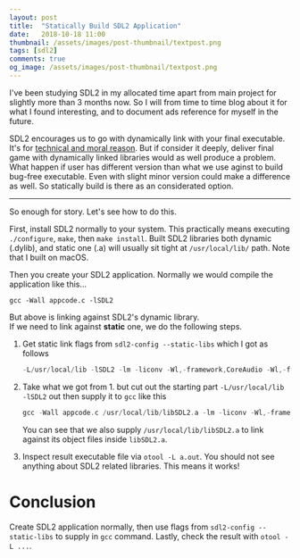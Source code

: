 ```yaml
---
layout: post
title:  "Statically Build SDL2 Application"
date:   2018-10-18 11:00
thumbnail: /assets/images/post-thumbnail/textpost.png
tags: [sdl2]
comments: true
og_image: /assets/images/post-thumbnail/textpost.png
---
```


I've been studying SDL2 in my allocated time apart from main project for slightly more than 3 months now. So I will from time to time blog about it for what I found interesting, and to document ads reference for myself in the future.

SDL2 encourages us to go with dynamically link with your final executable. It's for [technical and moral reason](https://wiki.libsdl.org/Installation). But if consider it deeply, deliver final game with dynamically linked libraries would as well produce a problem. What happen if user has different version than what we use aginst to build bug-free executable. Even with slight minor version could make a difference as well. So statically build is there as an considerated option.

---

So enough for story. Let's see how to do this.

First, install SDL2 normally to your system. This practically means executing `./configure`, `make`, then `make install`. Built SDL2 libraries both dynamic (.dylib), and static one (.a) will usually sit tight at `/usr/local/lib/` path. Note that I built on macOS.

Then you create your SDL2 application. Normally we would compile the application like this...

`gcc -Wall appcode.c -lSDL2`

But above is linking against SDL2's dynamic library.  
If we need to link against **static** one, we do the following steps.

1. Get static link flags from `sdl2-config --static-libs` which I got as follows

	```swift
	-L/usr/local/lib -lSDL2 -lm -liconv -Wl,-framework,CoreAudio -Wl,-framework,AudioToolbox -Wl,-framework,ForceFeedback -lobjc -Wl,-framework,CoreVideo -Wl,-framework,Cocoa -Wl,-framework,Carbon -Wl,-framework,IOKit -Wl,-weak_framework,QuartzCore -Wl,-weak_framework,Metal
	```
2. Take what we got from 1. but cut out the starting part `-L/usr/local/lib -lSDL2` out then supply it to `gcc` like this 

	```swift
	gcc -Wall appcode.c /usr/local/lib/libSDL2.a -lm -liconv -Wl,-framework,CoreAudio -Wl,-framework,AudioToolbox -Wl,-framework,ForceFeedback -lobjc -Wl,-framework,CoreVideo -Wl,-framework,Cocoa -Wl,-framework,Carbon -Wl,-framework,IOKit -Wl,-weak_framework,QuartzCore -Wl,-weak_framework,Metal
	```
	You can see that we also supply `/usr/local/lib/libSDL2.a` to link against its object files inside `libSDL2.a`.

3. Inspect result executable file via `otool -L a.out`. You should not see anything about SDL2 related libraries. This means it works!

# Conclusion

Create SDL2 application normally, then use flags from `sdl2-config --static-libs` to supply in `gcc` command. Lastly, check the result with `otool -L ...`.
